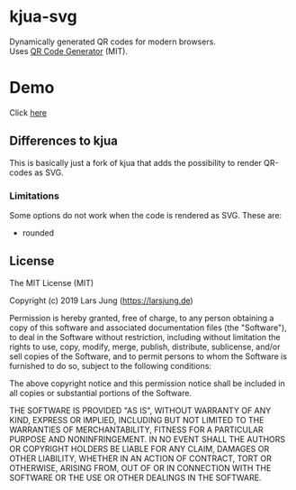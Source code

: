 # kjua-svg

Dynamically generated QR codes for modern browsers.  
Uses [QR Code Generator][qrcode] (MIT).

# Demo

Click [here](https://werthdavid.github.io/kjua/)

## Differences to kjua

This is basically just a fork of kjua that adds the possibility to render QR-codes as SVG.

### Limitations

Some options do not work when the code is rendered as SVG. These are:
* rounded

## License
The MIT License (MIT)

Copyright (c) 2019 Lars Jung (https://larsjung.de)

Permission is hereby granted, free of charge, to any person obtaining a copy
of this software and associated documentation files (the "Software"), to deal
in the Software without restriction, including without limitation the rights
to use, copy, modify, merge, publish, distribute, sublicense, and/or sell
copies of the Software, and to permit persons to whom the Software is
furnished to do so, subject to the following conditions:

The above copyright notice and this permission notice shall be included in
all copies or substantial portions of the Software.

THE SOFTWARE IS PROVIDED "AS IS", WITHOUT WARRANTY OF ANY KIND, EXPRESS OR
IMPLIED, INCLUDING BUT NOT LIMITED TO THE WARRANTIES OF MERCHANTABILITY,
FITNESS FOR A PARTICULAR PURPOSE AND NONINFRINGEMENT. IN NO EVENT SHALL THE
AUTHORS OR COPYRIGHT HOLDERS BE LIABLE FOR ANY CLAIM, DAMAGES OR OTHER
LIABILITY, WHETHER IN AN ACTION OF CONTRACT, TORT OR OTHERWISE, ARISING FROM,
OUT OF OR IN CONNECTION WITH THE SOFTWARE OR THE USE OR OTHER DEALINGS IN
THE SOFTWARE.


[web]: https://larsjung.de/kjua/
[github]: https://github.com/lrsjng/kjua
[npm]: https://www.npmjs.org/package/kjua

[license-img]: https://img.shields.io/badge/license-MIT-a0a060.svg?style=flat-square
[web-img]: https://img.shields.io/badge/web-larsjung.de/kjua-a0a060.svg?style=flat-square
[github-img]: https://img.shields.io/badge/github-lrsjng/kjua-a0a060.svg?style=flat-square
[npm-img]: https://img.shields.io/badge/npm-kjua-a0a060.svg?style=flat-square

[npm-v-img]: https://img.shields.io/npm/v/kjua.svg?style=flat-square
[npm-dm-img]: https://img.shields.io/npm/dm/kjua.svg?style=flat-square

[qrcode]: https://github.com/kazuhikoarase/qrcode-generator

